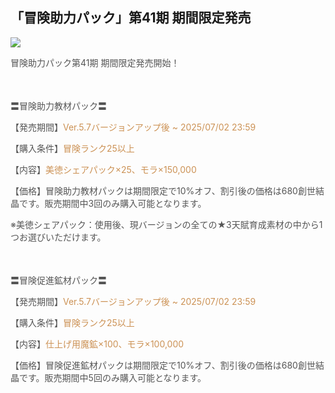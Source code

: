 ## 「冒険助力パック」第41期 期間限定発売
<img src="https://sdk.hoyoverse.com/upload/ann/2025/06/04/095934a7921ea928c3e3012e54d8f848_849726541146443206.jpg">
<p style="white-space: pre-wrap; text-align: left;"><span style="color:rgba(85,85,85,1)">冒険助力パック第41期 期間限定発売開始！</span></p><p style="white-space: pre-wrap; min-height: 1.5em; text-align: left;"></p><p style="white-space: pre-wrap; text-align: left;"><span style="color:rgba(85,85,85,1)">〓冒険助力教材パック〓</span></p><p style="white-space: pre-wrap; text-align: left;"><span style="color:rgba(85,85,85,1)">【発売期間】</span><span style="color:rgba(204,146,85,1)">Ver.5.7バージョンアップ後 ~ <t class="t_lc" contenteditable="false"><span style="color:rgba(204,146,85,1)">2025/07/02 23:59</span></t></span></p><p style="white-space: pre-wrap; text-align: left;"><span style="color:rgba(85,85,85,1)">【購入条件】</span><span style="color:rgba(204,146,85,1)">冒険ランク25以上</span></p><p style="white-space: pre-wrap; text-align: left;"><span style="color:rgba(85,85,85,1)">【内容】</span><span style="color:rgba(204,146,85,1)">美徳シェアパック×25、モラ×150,000</span></p><p style="white-space: pre-wrap; text-align: left;"><span style="color:rgba(85,85,85,1)">【価格】冒険助力教材パックは期間限定で10%オフ、割引後の価格は680創世結晶です。販売期間中3回のみ購入可能となります。</span></p><p style="white-space: pre-wrap; text-align: left;"><span style="color:rgba(85,85,85,1)">※美徳シェアパック：使用後、現バージョンの全ての★3天賦育成素材の中から1つお選びいただけます。</span></p><p style="white-space: pre-wrap; min-height: 1.5em; text-align: left;"><span style="color:rgba(85,85,85,1)"> </span></p><p style="white-space: pre-wrap; text-align: left;"><span style="color:rgba(85,85,85,1)">〓冒険促進鉱材パック〓</span></p><p style="white-space: pre-wrap; text-align: left;"><span style="color:rgba(85,85,85,1)">【発売期間】</span><span style="color:rgba(204,146,85,1)">Ver.5.7バージョンアップ後 ~ <t class="t_lc" contenteditable="false">2025/07/02 23:59</t></span></p><p style="white-space: pre-wrap; text-align: left;"><span style="color:rgba(85,85,85,1)">【購入条件】</span><span style="color:rgba(204,146,85,1)">冒険ランク25以上</span></p><p style="white-space: pre-wrap; text-align: left;"><span style="color:rgba(85,85,85,1)">【内容】</span><span style="color:rgba(204,146,85,1)">仕上げ用魔鉱×100、モラ×100,000</span></p><p style="white-space: pre-wrap; text-align: left;"><span style="color:rgba(85,85,85,1)">【価格】冒険促進鉱材パックは期間限定で10%オフ、割引後の価格は680創世結晶です。販売期間中5回のみ購入可能となります。</span></p>
